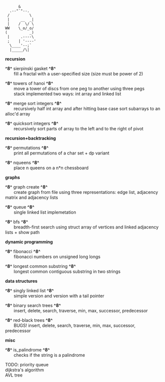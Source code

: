           &
      .--"`"--.
     /         \
     |     __  _|
     |    /  \/ \
    WW    \_o/_o/
    (          _)
     |     .----\
     ;    | '----'
      \____'--;`
      |_____/\|
 
**recursion**

**^8^** sierpinski gasket **^8^**<br />
&emsp;&emsp;fill a fractal with a user-specified size (size must be power of 2)<br />

**^8^** towers of hanoi **^8^**<br />
&emsp;&emsp;move a tower of discs from one peg to another using three pegs<br />
&emsp;&emsp;stack implemented two ways: int array and linked list<br />

**^8^** merge sort integers **^8^**<br />
&emsp;&emsp;recursively half int array and after hitting base case sort subarrays to an alloc'd array<br />

**^8^** quicksort integers **^8^**<br />
&emsp;&emsp;recursively sort parts of array to the left and to the right of pivot<br />

**recursion+backtracking**

**^8^** permutations **^8^**<br />
&emsp;&emsp;print all permutations of a char set + dp variant<br />

**^8^** nqueens **^8^**<br />
&emsp;&emsp;place n queens on a n\*n chessboard<br />

**graphs**

**^8^** graph create **^8^**<br />
&emsp;&emsp;create graph from file using three representations: edge list, adjacency matrix and adjacency lists<br />

**^8^** queue **^8^**<br />
&emsp;&emsp;single linked list implemetation<br />

**^8^** bfs **^8^**<br />
&emsp;&emsp;breadth-first search using struct array of vertices and linked adjacency lists + show path<br />

**dynamic programming**

**^8^** fibonacci **^8^**<br />
&emsp;&emsp;fibonacci numbers on unsigned long longs<br />

**^8^** longest common substring **^8^**<br />
&emsp;&emsp;longest common contiguous substring in two strings<br />

**data structures**

**^8^** singly linked list **^8^**<br />
&emsp;&emsp;simple version and version with a tail pointer<br />

**^8^** binary search trees **^8^**<br />
&emsp;&emsp;insert, delete, search, traverse, min, max, successor, predecessor<br />

**^8^** red-black trees **^8^**<br />
&emsp;&emsp;BUGS! insert, delete, search, traverse, min, max, successor, predecessor<br />

**misc**

**^8^** is_palindrome **^8^**<br />
&emsp;&emsp;checks if the string is a palindrome<br />

TODO:
priority queue<br />
dijkstra's algorithm<br />
AVL tree<br />
